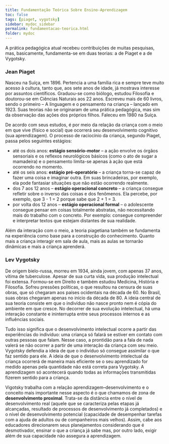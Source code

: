 ```yaml
---
title: Fundamentação Teórica Sobre Ensino-Aprendizagem
toc: false
tags: [piaget, vygotsky]
sidebar: mydoc_sidebar
permalink: fundamentacao-teorica.html
folder: mydoc
---
```


A prática pedagógica atual recebeu contribuições de muitas pesquisas, mas, basicamente, fundamenta-se em duas teorias: a de Piaget e a de Vygotsky.

### Jean Piaget

Nasceu na Suíça, em 1896. Pertencia a uma família rica e sempre teve muito acesso à cultura, tanto que, aos sete anos de idade, já mostrava interesse por assuntos científicos. Graduou-se como biólogo, estudou Filosofia e doutorou-se em Ciências Naturais aos 22 anos. Escreveu mais de 60 livros, sendo o primeiro – A linguagem e o pensamento na criança – lançado em 1923. Suas teorias não se originaram de uma prática pedagógica, mas sim da observação das ações dos próprios filhos. Faleceu em 1980 na Suíça.

De acordo com seus estudos, é por meio da relação da criança com o meio em que vive (físico e social) que ocorrerá seu desenvolvimento cognitivo (sua aprendizagem). O processo de raciocínio da criança, segundo Piaget, passa pelos seguintes estágios:

*  até os dois anos: **estágio sensório-motor** – a ação envolve os órgãos sensoriais e os reflexos neurológicos básicos (como o ato de sugar a mamadeira) e o pensamento limita-se apenas à ação que está ocorrendo no momento.
*  até os seis anos: **estágio pré-operatório** – a criança torna-se capaz de fazer uma coisa e imaginar outra. Em suas brincadeiras, por exemplo, ela pode fantasiar situações que não estão ocorrendo realmente.
*  dos 7 aos 12 anos – **estágio operacional concreto** – a criança consegue refletir sobre o inverso das coisas e dos fenômenos. Ela percebe, por exemplo, que 3 - 1 = 2 porque sabe que 2 + 1 = 3.
*  por volta dos 12 anos – **estágio operacional formal**  – o adolescente consegue pensar em coisas totalmente abstratas, não necessitando mais do trabalho com o concreto. Por exemplo: consegue compreender e interpretar textos que estejam distantes de sua realidade. 

Além da interação com o meio, a teoria piagetiana também se fundamenta na experiência como base para a construção do conhecimento. Quanto mais a criança interagir em sala de aula, mais as aulas se tornarão dinâmicas e mais a criança aprenderá.

### Lev Vygotsky

De origem bielo-russa, morreu em 1934, ainda jovem, com apenas 37 anos, vítima de tuberculose. Apesar de sua curta vida, sua produção intelectual foi extensa. Formou-se em Direito e também estudou Medicina, História e Filosofia. Sofreu pressões políticas, o que resultou na censura de suas obras, que só chegaram aos países ocidentais na década de 60. No Brasil, suas obras chegaram apenas no início da década de 80. A ideia central de sua teoria consiste em que o indivíduo não nasce pronto nem é cópia do ambiente em que cresce. No decorrer de sua evolução intelectual, há uma interação constante e ininterrupta entre seus processos internos e as influências sociais. 

Tudo isso significa que o desenvolvimento intelectual ocorre a partir das experiências do indivíduo: uma criança só falará se estiver em contato com outras pessoas que falam. Nesse caso, a prontidão para a fala de nada valerá se não ocorrer a partir de uma interação da criança com seu meio. Vygotsky defendia a ideia de que o indivíduo só consegue assimilar o que faz sentido para ele. A ideia de que o desenvolvimento intelectual da criança ocorrerá de maneira mais eficiente se o seu aprendizado for medido apenas pela quantidade não está correta para Vygotsky. A aprendizagem só acontecerá quando todas as informações transmitidas fizerem  sentido para a criança. 

Vigotsky trabalha com a relação aprendizagem–desenvolvimento e o conceito mais importante nesse aspecto é o que chamamos de zona de **desenvolvimento proximal**. Trata-se da distância entre o nível de desenvolvimento real (aquele que se caracteriza pelas etapas já alcançadas, resultado de processos de desenvolvimento já completados) e o nível de desenvolvimento potencial (capacidade de desempenhar tarefas com a ajuda de adultos ou de companheiros mais velhos). Assim, cabe aos educadores direcionarem seus planejamentos considerando que é desmotivador, ensinar o que a criança já sabe mas, por outro lado, exigir além de sua capacidade não assegura a aprendizagem.

